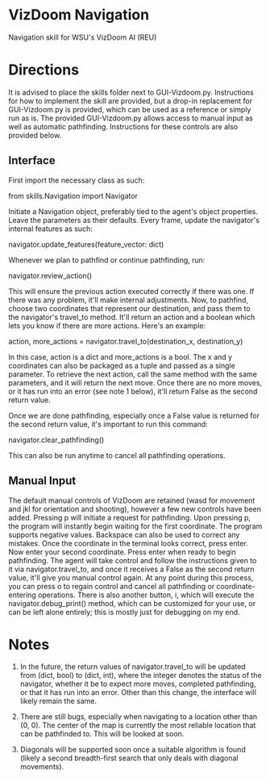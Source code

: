 # VizDoom Navigation
Navigation skill for WSU's VizDoom AI (REU)

# Directions
It is advised to place the skills folder next to GUI-Vizdoom.py. Instructions for how to implement the skill are provided, but a drop-in replacement for GUI-Vizdoom.py is provided, which can be used as a reference or simply run as is. The provided GUI-Vizdoom.py allows access to manual input as well as automatic pathfinding. Instructions for these controls are also provided below.

## Interface
First import the necessary class as such:

  from skills.Navigation import Navigator
  
Initiate a Navigation object, preferably tied to the agent's object properties. Leave the parameters as their defaults.
Every frame, update the navigator's internal features as such:

  navigator.update_features(feature_vector: dict)
  
Whenever we plan to pathfind or continue pathfinding, run:

  navigator.review_action()
  
 This will ensure the previous action executed correctly if there was one. If there was any problem, it'll make internal adjustments. Now, to pathfind, choose two coordinates that represent our destination, and pass them to the navigator's travel_to method. It'll return an action and a boolean which lets you know if there are more actions. Here's an example:
  
  action, more_actions = navigator.travel_to(destination_x, destination_y)
  
In this case, action is a dict and more_actions is a bool. The x and y coordinates can also be packaged as a tuple and passed as a single parameter. To retrieve the next action, call the same method with the same parameters, and it will return the next move. Once there are no more moves, or it has run into an error (see note 1 below), it'll return False as the second return value.

Once we are done pathfinding, especially once a False value is returned for the second return value, it's important to run this command:
  
  navigator.clear_pathfinding()

This can also be run anytime to cancel all pathfinding operations.

## Manual Input
The default manual controls of VizDoom are retained (wasd for movement and jkl for orientation and shooting), however a few new controls have been added. Pressing p will initiate a request for pathfinding. Upon pressing p, the program will instantly begin waiting for the first coordinate. The program supports negative values. Backspace can also be used to correct any mistakes. Once the coordinate in the terminal looks correct, press enter. Now enter your second coordinate. Press enter when ready to begin pathfinding. The agent will take control and follow the instructions given to it via navigator.travel_to, and once it receives a False as the second return value, it'll give you manual control again. At any point during this process, you can press o to regain control and cancel all pathfinding or coordinate-entering operations. There is also another button, i, which will execute the navigator.debug_print() method, which can be customized for your use, or can be left alone entirely; this is mostly just for debugging on my end.

# Notes
1. In the future, the return values of navigator.travel_to will be updated from (dict, bool) to (dict, int), where the integer denotes the status of the navigator, whether it be to expect more moves, completed pathfinding, or that it has run into an error. Other than this change, the interface will likely remain the same.

2. There are still bugs, especially when navigating to a location other than (0, 0). The center of the map is currently the most reliable location that can be pathfinded to. This will be looked at soon.

3. Diagonals will be supported soon once a suitable algorithm is found (likely a second breadth-first search that only deals with diagonal movements).

